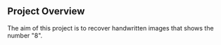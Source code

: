 ## Project Overview

The aim of this project is to recover handwritten images that shows the number "8".

